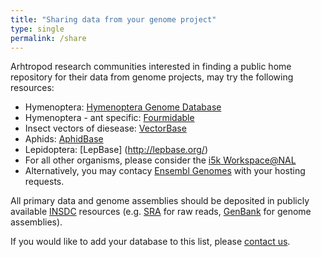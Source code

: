 ```yaml
---
title: "Sharing data from your genome project"
type: single
permalink: /share
---
```


Arhtropod research communities interested in finding a public home repository for their data from genome projects, may try the following resources:

- Hymenoptera: [Hymenoptera Genome Database](http://hymenopteragenome.org/)
- Hymenoptera - ant specific: [Fourmidable](http://www.antgenomes.org/)
- Insect vectors of diesease: [VectorBase](https://www.vectorbase.org/)
- Aphids: [AphidBase](http://www.aphidbase.com/)
- Lepidoptera: [LepBase] (http://lepbase.org/)
- For all other organisms, please consider the [i5k Workspace@NAL](https://i5k.nal.usda.gov/)
- Alternatively, you may contacy [Ensembl Genomes](http://metazoa.ensembl.org/index.html) with your hosting requests.

All primary data and genome assemblies should be deposited in publicly available [INSDC](http://www.insdc.org/) resources (e.g. [SRA](http://www.ncbi.nlm.nih.gov/sra/) for raw reads, [GenBank](http://www.ncbi.nlm.nih.gov/genbank/) for genome assemblies).

If you would like to add your database to this list, please [contact us](/_pages/contact).

<!---
Future update: Add previous DBs (includes those that are specific to only one species) to new page here and link to it (http://arthropodgenomes.org/wiki/Resources)
--->
